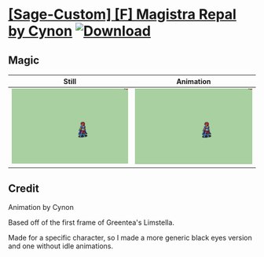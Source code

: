 # [\[Sage-Custom\] \[F\] Magistra Repal by Cynon](./) [![Download](https://img.shields.io/badge/Download--red?style=social&logo=github)](https://minhaskamal.github.io/DownGit/#/home?url=https://github.com/Klokinator/FE-Repo/tree/main/Battle%20Animations%2FMagi%20-%20Nature-Type%2F%5BSage-Custom%5D%20%5BF%5D%20Magistra%20Repal%20by%20Cynon%2F6.%20Magic%20(No%20Idle))

## Magic

| Still | Animation |
| :---: | :-------: |
| ![Magic still](./Magic_000.png) | ![Magic](./Magic.gif) |

## Credit

Animation by Cynon

Based off of the first frame of Greentea's Limstella.

Made for a specific character, so I made a more generic black eyes version and one without idle animations.

